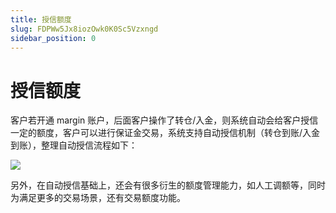 ```yaml
---
title: 授信额度
slug: FDPWw5Jx8iozOwk0K0Sc5Vzxngd
sidebar_position: 0
---
```



# 授信额度

客户若开通 margin 账户，后面客户操作了转仓/入金，则系统自动会给客户授信一定的额度，客户可以进行保证金交易，系统支持自动授信机制（转仓到账/入金到账），整理自动授信流程如下：

<img src="/assets/TvF2bXchDoKX90x3d91caJjRnYq.jpeg" src-width="1874" src-height="1434" align="center"/>

另外，在自动授信基础上，还会有很多衍生的额度管理能力，如人工调额等，同时为满足更多的交易场景，还有交易额度功能。

